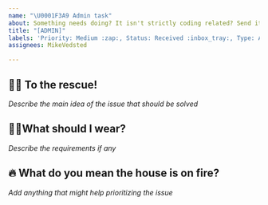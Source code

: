 ```yaml
---
name: "\U0001F3A9 Admin task"
about: Something needs doing? It isn't strictly coding related? Send it to an admin!
title: "[ADMIN]"
labels: 'Priority: Medium :zap:, Status: Received :inbox_tray:, Type: Admin :tophat:'
assignees: MikeVedsted

---
```


## 🐱‍🏍 To the rescue! 
*Describe the main idea of the issue that should be solved* 
 
## 🦸‍♂️What should I wear? 
*Describe the requirements if any*

## 🔥 What do you mean the house is on fire?
*Add anything that might help prioritizing the issue*
